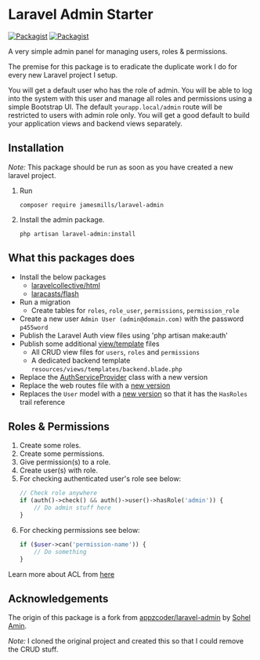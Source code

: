 # Laravel Admin Starter

[![Packagist](https://img.shields.io/packagist/v/jamesmills/laravel-admin.svg?style=flat-square)](https://packagist.org/packages/jamesmills/laravel-admin)
[![Packagist](https://img.shields.io/packagist/l/jamesmills/laravel-admin.svg?style=flat-square)]()

A very simple admin panel for managing users, roles & permissions.

The premise for this package is to eradicate the duplicate work I do for every new Laravel project I setup.  

You will get a default user who has the role of admin. You will be able to log into the system with this user and manage all roles and permissions using a simple Bootstrap UI. The default `yourapp.local/admin` route will be restricted to users with admin role only. You will get a good default to build your application views and backend views separately.

## Installation

*Note:* This package should be run as soon as you have created a new laravel project.

1. Run
    ```
    composer require jamesmills/laravel-admin
    ```
2. Install the admin package.
    ```
    php artisan laravel-admin:install
    ```

## What this packages does

- Install the below packages
  - [laravelcollective/html](https://laravelcollective.com/docs/5.2/html)
  - [laracasts/flash](https://github.com/laracasts/flash)
- Run a migration
  - Create tables for `roles`, `role_user`, `permissions`, `permission_role`
- Create a new user `Admin User (admin@domain.com)` with the password `p455word`
- Publish the Laravel Auth view files using 'php artisan make:auth'
- Publish some additional [view/template](https://github.com/jamesmills/laravel-admin/tree/master/publish/resources/views) files
  - All CRUD view files for `users`, `roles` and `permissions`
  - A dedicated backend template `resources/views/templates/backend.blade.php`
- Replace the [AuthServiceProvider](https://github.com/jamesmills/laravel-admin/blob/master/publish/Providers/AuthServiceProvider.php) class with a new version
- Replace the web routes file with a [new version](https://github.com/jamesmills/laravel-admin/blob/master/publish/routes/web.php)
- Replaces the `User` model with a [new version](https://github.com/jamesmills/laravel-admin/blob/master/publish/Models/User.php) so that it has the `HasRoles` trail reference

## Roles & Permissions

1. Create some roles.
2. Create some permissions.
3. Give permission(s) to a role.
4. Create user(s) with role.
5. For checking authenticated user's role see below:
    ```php
    // Check role anywhere
    if (auth()->check() && auth()->user()->hasRole('admin')) {
        // Do admin stuff here
    }
    ```
6. For checking permissions see below:
    ```php
    if ($user->can('permission-name')) {
        // Do something
    }
    ```

Learn more about ACL from [here](https://laravel.com/docs/5.3/authorization)

## Acknowledgements

The origin of this package is a fork from [appzcoder/laravel-admin](https://github.com/appzcoder/laravel-admin) by [Sohel Amin](http://www.sohelamin.com). 

*Note:* I cloned the original project and created this so that I could remove the CRUD stuff.

